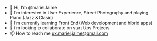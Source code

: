 - 👋 Hi, I’m @marielJaime
- 👀 I’m interested in User Experience, Street Photography and playing Piano (Jazz & Clasic)
- 🌱 I’m currently learning Front End (Web development and hibrid apps)
- 💞️ I’m looking to collaborate on start Ups Projects
- 📫 How to reach me ux.mariel.jaime@gmail.com

<!---
marielJaime/marielJaime is a ✨ special ✨ repository because its `README.md` (this file) appears on your GitHub profile.
You can click the Preview link to take a look at your changes.
--->
